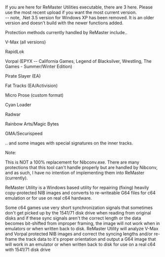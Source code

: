 If you are here for ReMaster Utilities executable, there are 3 here.  Please use the most recent upload if you want the most current version.  
-- note, .Net 3.5 version for Windows XP has been removed.  It is an older version and doesn't build with the newer functions added.

Protection methods currently handled by ReMaster include..

V-Max (all versions)

RapidLok

Vorpal (EPYX -- California Games, Legend of Blacksilver, Wrestling, The Games - Summer/Winter Edition)

Pirate Slayer (EA)

Fat Tracks (EA/Activision)

Micro Prose (custom format)

Cyan Loader

Radwar

Rainbow Arts/Magic Bytes

GMA/Securispeed

.. and some images with special signatures on the inner tracks.

Note: 

This is NOT a 100% replacement for Nibconv.exe.  There are many protections that this tool can't handle properly but are handled by Nibconv, and as such, I have no intention of implementing
them into ReMaster (currently).

ReMaster Utility is a Windows based utility for repairing (fixing) heavily copy-protected NIB images and converts to re-writeable G64 files for c64 emulation or for use on real c64 hardware.

Some c64 games use very short synchronization signals that sometimes don't get picked up by the 1541/71 disk drive when reading from original disks and if these sync signals aren't the correct
length or the data becomes bit-shifted from improper framing, the image will not work when in emulators or when written back to disk.  ReMaster Utility will analyze V-Max and Vorpal protected
NIB images and correct the syncing lengths and/or re-frame the track data to it's proper orientation and output a G64 image that will work in an emulator or when written back to disk for use
on a real c64 with 1541/71 disk drive
